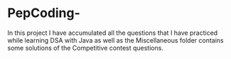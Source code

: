 # PepCoding-
In this project I have accumulated all the questions that I have practiced while learning DSA with Java as well as the Miscellaneous folder contains some  solutions of the Competitive contest questions.

